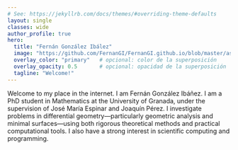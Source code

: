 ```yaml
---
# See: https://jekyllrb.com/docs/themes/#overriding-theme-defaults
layout: single
classes: wide
author_profile: true
hero:
  title: "Fernán González Ibález"
  image: "https://github.com/FernanGI/FernanGI.github.io/blob/master/assets/images/portada.jpeg"
  overlay_color: "primary"   # opcional: color de la superposición
  overlay_opacity: 0.5       # opcional: opacidad de la superposición
  tagline: "Welcome!"
---
```

Welcome to my place in the internet. I am Fernán González Ibáñez. I am a PhD student in Mathematics at the University of Granada, under the supervision of José María Espinar and Joaquín Pérez.  I investigate problems in differential geometry—particularly geometric analysis and minimal surfaces—using both rigorous theoretical methods and practical computational tools. I also have a strong interest in scientific computing and programming.


